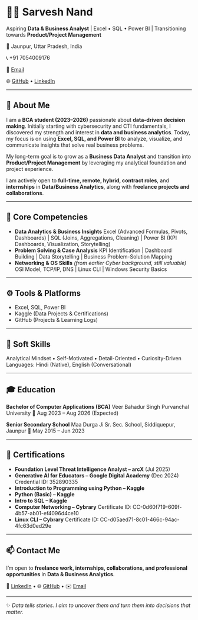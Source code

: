 # 👨‍💻 **Sarvesh Nand**

Aspiring **Data & Business Analyst** | Excel • SQL • Power BI | Transitioning towards **Product/Project Management**

📍 Jaunpur, Uttar Pradesh, India

📞 +91 7054009176

📧 [Email](mailto:tensaibaka007@gmail.com)

🌐 [GitHub](https://github.com/SarveshNand) • [LinkedIn](https://www.linkedin.com/in/sarvesh-nand-903a94284/)

---

## 🧠 About Me

I am a **BCA student (2023–2026)** passionate about **data-driven decision making**. Initially starting with cybersecurity and CTI fundamentals, I discovered my strength and interest in **data and business analytics**. Today, my focus is on using **Excel, SQL, and Power BI** to analyze, visualize, and communicate insights that solve real business problems.

My long-term goal is to grow as a **Business Data Analyst** and transition into **Product/Project Management** by leveraging my analytical foundation and project experience.

I am actively open to **full-time, remote, hybrid, contract roles**, and **internships** in **Data/Business Analytics**, along with **freelance projects and collaborations**.

---

## 🔐 Core Competencies

* **Data Analytics & Business Insights**
  Excel (Advanced Formulas, Pivots, Dashboards) | SQL (Joins, Aggregations, Cleaning) | Power BI (KPI Dashboards, Visualization, Storytelling)
* **Problem Solving & Case Analysis**
  KPI Identification | Dashboard Building | Data Storytelling | Business Problem-Solution Mapping
* **Networking & OS Skills** *(from earlier Cyber background, still valuable)*
  OSI Model, TCP/IP, DNS | Linux CLI | Windows Security Basics

---

## ⚙️ Tools & Platforms

* Excel, SQL, Power BI
* Kaggle (Data Projects & Certifications)
* GitHub (Projects & Learning Logs)

---

## 🧠 Soft Skills

Analytical Mindset • Self-Motivated • Detail-Oriented • Curiosity-Driven
Languages: Hindi (Native), English (Conversational)

---

## 🎓 Education

**Bachelor of Computer Applications (BCA)**
Veer Bahadur Singh Purvanchal University
📅 Aug 2023 – Aug 2026 (Expected)

**Senior Secondary School**
Maa Durga Ji Sr. Sec. School, Siddiquepur, Jaunpur
📅 May 2015 – Jun 2023

---

## 📜 Certifications

* **Foundation Level Threat Intelligence Analyst – arcX** (Jul 2025)
* **Generative AI for Educators – Google Digital Academy** (Dec 2024)
  Credential ID: 352890335
* **Introduction to Programming using Python – Kaggle**
* **Python (Basic) – Kaggle**
* **Intro to SQL – Kaggle**
* **Computer Networking – Cybrary**
  Certificate ID: CC-0d60f719-609f-4b57-ab01-ef4096d4ce10
* **Linux CLI – Cybrary**
  Certificate ID: CC-d05aed71-8c01-466c-94ac-4fc63d0ed29e

---

## 📫 Contact Me

I’m open to **freelance work, internships, collaborations, and professional opportunities** in **Data & Business Analytics**.

💼 [LinkedIn](https://www.linkedin.com/in/sarvesh-nand-903a94284/) • 🌐 [GitHub](https://github.com/SarveshNand) • ✉️ [Email](mailto:tensaibaka007@gmail.com)

---

✨ *Data tells stories. I aim to uncover them and turn them into decisions that matter.*
